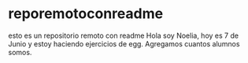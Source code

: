 # reporemotoconreadme
esto es un repositorio remoto con readme
Hola soy Noelia, hoy es 7 de Junio y estoy haciendo ejercicios de egg.
Agregamos cuantos alumnos somos.
